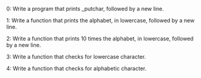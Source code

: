 0: Write a program that prints _putchar, followed by a new line.

1: Write a function that prints the alphabet, in lowercase, followed by a new line.

2: Write a function that prints 10 times the alphabet, in lowercase, followed by a new line.

3: Write a function that checks for lowercase character.

4: Write a function that checks for alphabetic character.
